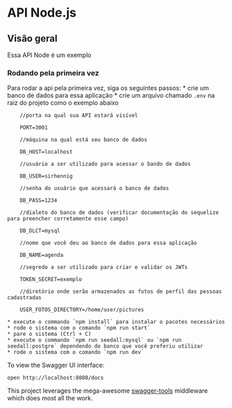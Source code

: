 # API Node.js

## Visão geral
Essa API Node é um exemplo

### Rodando pela primeira vez
Para rodar a api pela primeira vez, siga os seguintes passos:
	* crie um banco de dados para essa aplicação
	* crie um arquivo chamado `.env` na raiz do projeto como o exemplo abaixo
		
		//porta na qual sua API estará visível

		PORT=3001

		//máquina na qual está seu banco de dados

		DB_HOST=localhost

		//usuário a ser utilizado para acessar o bando de dados

		DB_USER=sirhennig

		//senha do usuário que acessará o banco de dados

		DB_PASS=1234

		//dialeto do banco de dados (verificar documentação do sequelize para preencher corretamente esse campo)

		DB_DLCT=mysql

		//nome que você deu ao banco de dados para essa aplicação

		DB_NAME=agenda

		//segredo a ser utilizado para criar e validar os JWTs

		TOKEN_SECRET=exemplo

		//diretório onde serão armazenados as fotos de perfil das pessoas cadastradas

		USER_FOTOS_DIRECTORY=/home/user/pictures

	* execute o commando `npm install` para instalar o pacotes necessários
	* rode o sistema com o comando `npm run start`
	* pare o sistema (Ctrl + C)
	* execute o commando `npm run seedall:mysql` ou `npm run seedall:postgre` dependendo do banco que você preferiu utilizar
	* rode o sistema com o comando `npm run dev`

To view the Swagger UI interface:

```
open http://localhost:8080/docs
```

This project leverages the mega-awesome [swagger-tools](https://github.com/apigee-127/swagger-tools) middleware which does most all the work.

